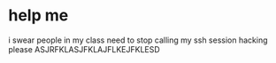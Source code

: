# help me

i swear people in my class need to stop calling my ssh session hacking please ASJRFKLASJFKLAJFLKEJFKLESD
